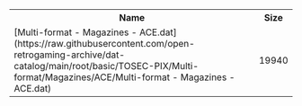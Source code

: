 <table>
<tr><th>Name</th><th>Size</th></tr>
<tr><td>
[Multi-format - Magazines - ACE.dat](https://raw.githubusercontent.com/open-retrogaming-archive/dat-catalog/main/root/basic/TOSEC-PIX/Multi-format/Magazines/ACE/Multi-format - Magazines - ACE.dat)
</td><td>19940</td></tr>
</table>
